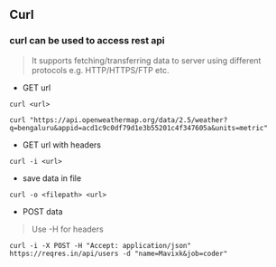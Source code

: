 ## Curl

### curl can be used to access rest api

> It supports fetching/transferring data to server using different protocols e.g. HTTP/HTTPS/FTP etc.

* GET url

`curl <url>`

`curl "https://api.openweathermap.org/data/2.5/weather?q=bengaluru&appid=acd1c9c0df79d1e3b55201c4f347605a&units=metric"`

* GET url with headers

`curl -i <url>`

* save data in file

`curl -o <filepath> <url>`

* POST data
> Use -H for headers

`curl -i -X POST -H "Accept: application/json" https://reqres.in/api/users -d "name=Mavixk&job=coder"
`
